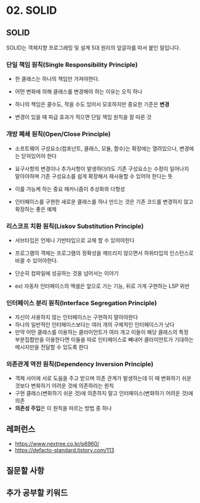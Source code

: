 # 02. SOLID

## SOLID

SOLID는 객체지향 프로그래밍  및 설계 5대 원리의 앞글자를 따서 붙인 말입니다.

### 단일 책임 원칙(Single Responsibility Principle)

* 한 클래스는 하나의 책임만 가져야한다.
* 어떤 변화에 의해 클래스를 변경해야 하는 이유는 오직 하나

* 하나의 책임은 클수도, 작을 수도 있어서 모호하지만 중요한 기준은 **변경**

* 변경이 있을 때 파급 효과가 적으면 단일 책임 원칙을 잘 따른 것



### 개방 폐쇄 원칙(Open/Close Principle)

* 소프트웨어 구성요소(컴포넌트, 클래스, 모듈, 함수)는 확장에는 열려있으나, 변경에는 닫혀있어야 한다
* 요구사항의 변경이나 추가사항이 발생하더라도 기존 구성요소는 수정이 일어나지 말아야하며 기존 구성요소를 쉽게 확장해서 재사용할 수 있어야 한다는 뜻
* 이를 가능케 하는 중요 매커니즘이 추상화와 다형성

* 인터페이스를 구현한 새로운 클래스를 하나 만드는 것은 기존 코드를 변경하지 않고 확장하는 좋은 예제



### 리스코프 치환 원칙(Liskov Substitution Principle)

* 서브타입은 언제나 기반타입으로 교체 할 수 있어야한다

* 프로그램의 객체는 프로그램의 정확성을 깨뜨리지 않으면서 하위타입의 인스턴스로 바꿀 수 있어야한다.

* 단순히 컴파일에 성공하는 것을 넘어서는 이야기

* ex) 자동차 인터페이스의 엑셀은 앞으로 가는 기능, 뒤로 가게 구현하는 LSP 위반



### 인터페이스 분리 원칙(Interface Segregation Principle)   

* 자신이 사용하지 않는 인터페이스는 구현하지 말아야한다
* 하나의 일반적인 인터페이스보다는 여러 개의 구체적인 인터페이스가 낫다
* 만약 어떤 클래스를 이용하는 클라이언트가 여러 개고 이들이 해당 클래스의 특정 부분집합만을 이용한다면 이들을 따로 인터페이스로 빼내어 클라이언트가 기대하는 메시지만을 전달할 수 있도록 한다





### 의존관계 역전 원칙(Dependency Inversion Principle)

* 객체 사이에 서로 도움을 주고 받으며 의존 관계가 발생하는데 이 때 변화하기 쉬운 것보다 변화하기 어려운 것에 의존하라는 원칙
* 구현 클래스(변화하기 쉬운 것)에 의존하지 말고 인터페이스(변화하기  어려운 것)에 의존
* **의존성 주입**은 이 원칙을 따르는 방법 중 하나





## 레퍼런스

* https://www.nextree.co.kr/p6960/
* https://defacto-standard.tistory.com/113

## 질문할 사항



## 추가 공부할 키워드

